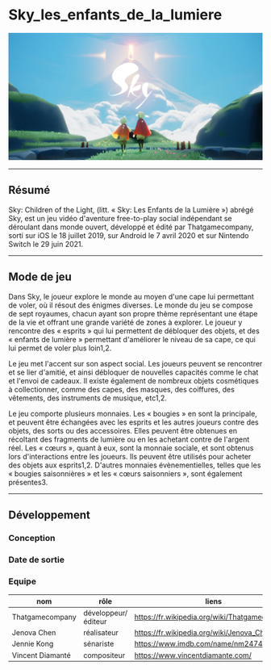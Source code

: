 # Sky_les_enfants_de_la_lumiere

![sky](img/sky.jpg)
- - -

## Résumé

Sky: Children of the Light, (litt. « Sky: Les Enfants de la Lumière ») abrégé Sky, est un jeu vidéo d'aventure free-to-play social indépendant se déroulant dans monde ouvert, développé et édité par Thatgamecompany, sorti sur iOS le 18 juillet 2019, sur Android le 7 avril 2020 et sur Nintendo Switch le 29 juin 2021.

- - -

## Mode de jeu

Dans Sky, le joueur explore le monde au moyen d'une cape lui permettant de voler, où il résout des énigmes diverses. Le monde du jeu se compose de sept royaumes, chacun ayant son propre thème représentant une étape de la vie et offrant une grande variété de zones à explorer. Le joueur y rencontre des « esprits » qui lui permettent de débloquer des objets, et des « enfants de lumière » permettant d'améliorer le niveau de sa cape, ce qui lui permet de voler plus loin1,2.

Le jeu met l'accent sur son aspect social. Les joueurs peuvent se rencontrer et se lier d'amitié, et ainsi débloquer de nouvelles capacités comme le chat et l'envoi de cadeaux. Il existe également de nombreux objets cosmétiques à collectionner, comme des capes, des masques, des coiffures, des vêtements, des instruments de musique, etc1,2.

Le jeu comporte plusieurs monnaies. Les « bougies » en sont la principale, et peuvent être échangées avec les esprits et les autres joueurs contre des objets, des sorts ou des accessoires. Elles peuvent être obtenues en récoltant des fragments de lumière ou en les achetant contre de l'argent réel. Les « cœurs », quant à eux, sont la monnaie sociale, et sont obtenus lors d'interactions entre les joueurs. Ils peuvent être utilisés pour acheter des objets aux esprits1,2. D'autres monnaies évènementielles, telles que les « bougies saisonnières » et les « cœurs saisonniers », sont également présentes3.

- - - 

## Développement

### Conception

### Date de sortie

### Equipe

nom | rôle | liens
| --- | --- | --- |
| Thatgamecompany | développeur/éditeur | https://fr.wikipedia.org/wiki/Thatgamecompany |
| Jenova Chen | réalisateur | https://fr.wikipedia.org/wiki/Jenova_Chen |
| Jennie Kong | sénariste | https://www.imdb.com/name/nm2474744/ |
| Vincent Diamanté | compositeur | https://www.vincentdiamante.com/|
